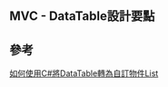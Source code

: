 MVC - DataTable設計要點
------



## 參考
[如何使用C#將DataTable轉為自訂物件List<class>](http://kyleap.blogspot.tw/2014/01/cdatatablelist.html)